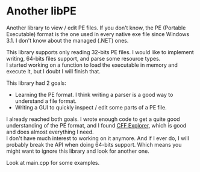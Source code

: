 # Another libPE

Another library to view / edit PE files.
If you don't know, the PE (Portable Executable) format is the one used in every native exe file since Windows 3.1. I don't know about the managed (.NET) ones.

This library supports only reading 32-bits PE files. I would like to implement writing, 64-bits files support, and parse some resource types.\
I started working on a function to load the executable in memory and execute it, but I doubt I will finish that.

This library had 2 goals:
- Learning the PE format. I think writing a parser is a good way to understand a file format.
- Writing a GUI to quickly inspect / edit some parts of a PE file.

I already reached both goals. I wrote enough code to get a quite good understanding of the PE format, and I found [CFF Explorer](https://ntcore.com/?page_id=388), which is good and does almost everything I need.\
I don't have much interest to working on it anymore. And if I ever do, I will probably break the API when doing 64-bits support. Which means you might want to ignore this library and look for another one.

Look at main.cpp for some examples.
